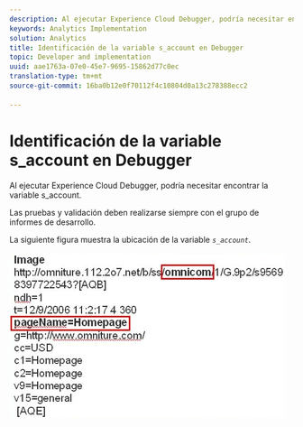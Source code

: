 ```yaml
---
description: Al ejecutar Experience Cloud Debugger, podría necesitar encontrar la variable s_account.
keywords: Analytics Implementation
solution: Analytics
title: Identificación de la variable s_account en Debugger
topic: Developer and implementation
uuid: aae1763a-07e0-45e7-9695-15862d77c0ec
translation-type: tm+mt
source-git-commit: 16ba0b12e0f70112f4c10804d0a13c278388ecc2

---
```



# Identificación de la variable s_account en Debugger

Al ejecutar Experience Cloud Debugger, podría necesitar encontrar la variable s_account.

Las pruebas y validación deben realizarse siempre con el grupo de informes de desarrollo.

La siguiente figura muestra la ubicación de la variable *`s_account`*.

![](assets/debugger_code.png)

